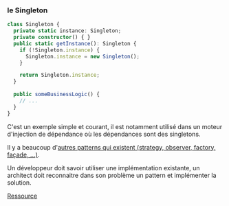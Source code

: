 ### le Singleton

```typescript
class Singleton {
  private static instance: Singleton;
  private constructor() { }
  public static getInstance(): Singleton {
    if (!Singleton.instance) {
      Singleton.instance = new Singleton();
    }

    return Singleton.instance;
  }
  
  public someBusinessLogic() {
    // ...
  }
}
```

C'est un exemple simple et courant, il est notamment utilisé dans un moteur d'injection de dépendance 
où les dépendances sont des singletons. 

Il y a beaucoup d'[autres patterns qui existent (strategy, observer, factory, façade, ...)](https://springframework.guru/gang-of-four-design-patterns/).

Un développeur doit savoir utiliser une implémentation existante, 
un architect doit reconnaitre dans son problème un pattern et implémenter la solution.

[Ressource](https://refactoring.guru/fr/design-patterns)
